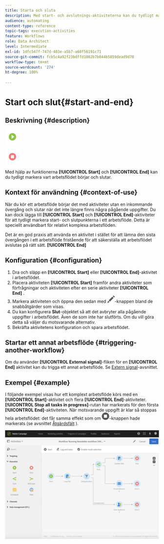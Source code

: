 ```yaml
---
title: Starta och sluta
description: Med start- och avslutnings-aktiviteterna kan du tydligt markera vart arbetsflödet börjar och slutar.
audience: automating
content-type: reference
topic-tags: execution-activities
feature: Workflows
role: Data Architect
level: Intermediate
exl-id: 1dfc547f-747d-403e-a5b7-a68f56191c71
source-git-commit: fcb5c4a92f23bdffd1082b7b044b5859dead9d70
workflow-type: tm+mt
source-wordcount: '274'
ht-degree: 100%

---
```


# Start och slut{#start-and-end}

## Beskrivning {#description}

![](assets/start.png)

![](assets/end.png)

Med hjälp av funktionerna **[!UICONTROL Start]** och **[!UICONTROL End]** kan du tydligt markera vart arbetsflödet börjar och slutar.

## Kontext för användning {#context-of-use}

När du kör ett arbetsflöde börjar det med aktiviteter utan en inkommande övergång och slutar när det inte längre finns några pågående uppgifter.  Du kan dock lägga till **[!UICONTROL Start]** och **[!UICONTROL End]**-aktiviteter för att tydligt markera start- och slutpunkterna i ett arbetsflöde.  Detta är speciellt användbart för relativt komplexa arbetsflöden.

Det är en god praxis att använda en aktivitet i stället för att lämna den sista övergången i ett arbetsflöde fristående för att säkerställa att arbetsflödet avslutas på rätt sätt. **[!UICONTROL End]**

## Konfiguration {#configuration}

1. Dra och släpp en **[!UICONTROL Start]** eller **[!UICONTROL End]**-aktivitet i arbetsflödet.
1. Placera aktiviteten **[!UICONTROL Start]** framför andra aktiviteter som förfrågningar och aktiviteten efter en serie aktiviteter **[!UICONTROL End]** .
1. Markera aktiviteten och öppna den sedan med ![](assets/edit_darkgrey-24px.png)-knappen bland de snabbåtgärder som visas.
1. Du kan konfigurera **Slut**-objektet så att det avbryter alla pågående uppgifter i arbetsflödet. Även de som inte har slutförts.  Om du vill göra detta så väljer du motsvarande alternativ.
1. Bekräfta aktivitetens konfiguration och spara arbetsflödet.

## Startar ett annat arbetsflöde {#triggering-another-workflow}

Om du använder **[!UICONTROL External signal]**-fliken för en **[!UICONTROL End]** aktivitet kan du trigga ett annat arbetsflöde.  Se [Extern signal](../../automating/using/external-signal.md)-avsnittet.

## Exempel {#example}

I följande exempel visas hur ett komplext arbetsflöde körs med en **[!UICONTROL Start]**-aktivitet och flera **[!UICONTROL End]**-aktiviteter. **[!UICONTROL Stop all tasks in progress]**-rutan har markerats för den första **[!UICONTROL End]**-aktiviteten. När motsvarande uppgift är klar så stoppas hela arbetsflödet: det får samma effekt som om ![](assets/stop_darkgrey-24px.png)-knappen hade markerats (se avsnittet [Åtgärdsfält](../../automating/using/workflow-interface.md#action-bar) ).

![](assets/wkf_start_end_example.png)
